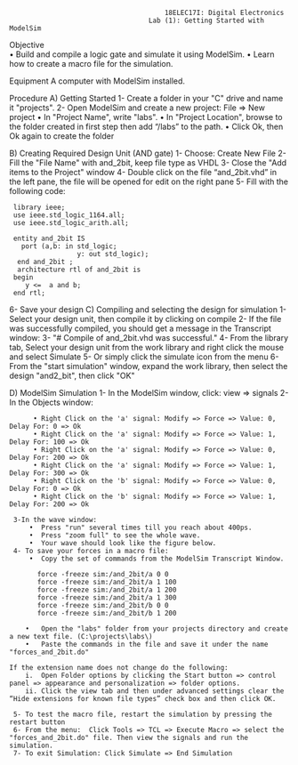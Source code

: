                                            18ELEC17I: Digital Electronics
                                       Lab (1): Getting Started with ModelSim
Objective  
  •	Build and compile a logic gate and simulate it using ModelSim. 
  •	Learn how to create a macro file for the simulation. 
  
Equipment 
  A computer with ModelSim installed. 
  
Procedure 
  A)	Getting Started 
   1-	Create a folder in your "C" drive and name it "projects". 
   2-	Open ModelSim and create a new project: File => New project 
    •	In "Project Name", write "labs". 
    •	In "Project Location", browse to the folder created in first step then add “/labs” to the path. 
    •	Click Ok, then Ok again to create the folder
    
  B)	Creating Required Design Unit (AND gate) 
   1-	Choose: Create New File
   2-	Fill the "File Name" with and_2bit, keep file type as VHDL 
   3-	Close the "Add items to the Project" window 
   4-	Double click on the file “and_2bit.vhd” in the left pane, the file will be opened for edit on the right pane
   5-	Fill with the following code:
   
     library ieee; 
     use ieee.std_logic_1164.all; 
     use ieee.std_logic_arith.all; 
 
     entity and_2bit IS 
       port (a,b: in std_logic; 
                     y: out std_logic); 
      end and_2bit ; 
      architecture rtl of and_2bit is 
     begin
        y <=  a and b; 
     end rtl;
     
   6-	Save your design
   C)	Compiling and selecting the design for simulation
      1-	Select your design unit, then compile it by clicking on compile
      2-	If the file was successfully compiled, you should get a message in the Transcript window:
      3-	"# Compile of and_2bit.vhd was successful."
      4-	From the library tab, Select your design unit from the work library and right click the mouse and select Simulate
      5-	Or simply click the simulate icon from the menu
      6-	From the "start simulation" window, expand the work library, then select the design "and2_bit", then click "OK"
      
   D)	ModelSim Simulation 
      1-	In the ModelSim window, click: view => signals 
      2-	In the Objects window: 
      
          •	Right Click on the 'a' signal: Modify => Force => Value: 0, Delay For: 0 => Ok  
          •	Right Click on the 'a' signal: Modify => Force => Value: 1, Delay For: 100 => Ok 
          •	Right Click on the 'a' signal: Modify => Force => Value: 0, Delay For: 200 => Ok 
          •	Right Click on the 'a' signal: Modify => Force => Value: 1, Delay For: 300 => Ok 
          •	Right Click on the 'b' signal: Modify => Force => Value: 0, Delay For: 0 => Ok 
          •	Right Click on the 'b' signal: Modify => Force => Value: 1, Delay For: 200 => Ok 
          
     3-In the wave window:
         •	Press "run" several times till you reach about 400ps.   
         •	Press "zoom full" to see the whole wave.  
         •	Your wave should look like the figure below. 
     4-	To save your forces in a macro file:  
         •	Copy the set of commands from the ModelSim Transcript Window. 

           force -freeze sim:/and_2bit/a 0 0
           force -freeze sim:/and_2bit/a 1 100
           force -freeze sim:/and_2bit/a 1 200
           force -freeze sim:/and_2bit/a 1 300
           force -freeze sim:/and_2bit/b 0 0
           force -freeze sim:/and_2bit/b 1 200

        •	Open the "labs" folder from your projects directory and create a new text file. (C:\projects\labs\) 
        •	Paste the commands in the file and save it under the name "forces_and_2bit.do"  
        
    If the extension name does not change do the following:  
        i.	Open Folder options by clicking the Start button => control panel => appearance and personalization => folder options. 
        ii.	Click the view tab and then under advanced settings clear the “Hide extensions for known file types” check box and then click OK. 
        
     5-	To test the macro file, restart the simulation by pressing the restart button 
     6-	From the menu:  Click Tools => TCL => Execute Macro => select the "forces_and_2bit.do" file. Then view the signals and run the           simulation.
     7-	To exit Simulation: Click Simulate => End Simulation
